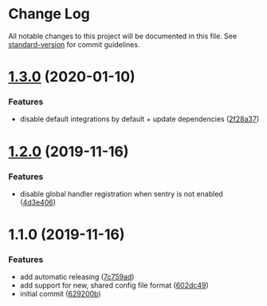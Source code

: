 # Change Log

All notable changes to this project will be documented in this file. See [standard-version](https://github.com/conventional-changelog/standard-version) for commit guidelines.

# [1.3.0](https://bitbucket.org/labor-digital/labor-library-sentry-php/branches/compare/v1.3.0%0Dv1.2.0#diff) (2020-01-10)


### Features

* disable default integrations by default + update dependencies ([2f28a37](https://bitbucket.org/labor-digital/labor-library-sentry-php/commits/2f28a37))



# [1.2.0](https://bitbucket.org/labor-digital/labor-library-sentry-php/branches/compare/v1.2.0%0Dv1.1.0#diff) (2019-11-16)


### Features

* disable global handler registration when sentry is not enabled ([4d3e406](https://bitbucket.org/labor-digital/labor-library-sentry-php/commits/4d3e406))



# 1.1.0 (2019-11-16)


### Features

* add automatic releasing ([7c759ad](https://bitbucket.org/labor-digital/labor-library-sentry-php/commits/7c759ad))
* add support for new, shared config file format ([602dc49](https://bitbucket.org/labor-digital/labor-library-sentry-php/commits/602dc49))
* initial commit ([629200b](https://bitbucket.org/labor-digital/labor-library-sentry-php/commits/629200b))
